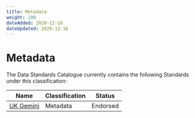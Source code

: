 ```yaml
---
title: Metadata
weight: 100
dateAdded: 2020-12-16
dateUpdated: 2020-12-16
---
```


# Metadata

The Data Standards Catalogue currently contains the following Standards under this classification:

| Name | Classification | Status |
| --- | --- | --- |
| [UK Gemini](UKGemini/) | Metadata | Endorsed |